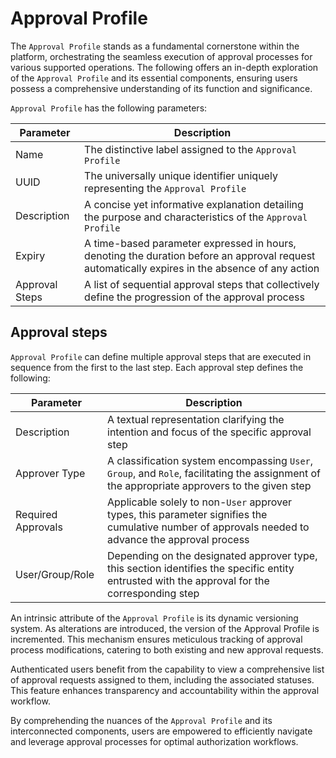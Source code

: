 # Approval Profile

The `Approval Profile` stands as a fundamental cornerstone within the platform, orchestrating the seamless execution of approval processes for various supported operations. The following offers an in-depth exploration of the `Approval Profile` and its essential components, ensuring users possess a comprehensive understanding of its function and significance.

`Approval Profile` has the following parameters:

| Parameter      | Description                                                                                                                                    |
|----------------|------------------------------------------------------------------------------------------------------------------------------------------------|
| Name           | The distinctive label assigned to the `Approval Profile`                                                                                       |
| UUID           | The universally unique identifier uniquely representing the `Approval Profile`                                                                 |
| Description    | A concise yet informative explanation detailing the purpose and characteristics of the `Approval Profile`                                      |
| Expiry         | A time-based parameter expressed in hours, denoting the duration before an approval request automatically expires in the absence of any action |
| Approval Steps | A list of sequential approval steps that collectively define the progression of the approval process                                           |

## Approval steps

`Approval Profile` can define multiple approval steps that are executed in sequence from the first to the last step.
Each approval step defines the following:

| Parameter          | Description                                                                                                                                        |
|--------------------|----------------------------------------------------------------------------------------------------------------------------------------------------|
| Description        | A textual representation clarifying the intention and focus of the specific approval step                                                          |
| Approver Type      | A classification system encompassing `User`, `Group`, and `Role`, facilitating the assignment of the appropriate approvers to the given step       |
| Required Approvals | Applicable solely to non-`User` approver types, this parameter signifies the cumulative number of approvals needed to advance the approval process |
| User/Group/Role    | Depending on the designated approver type, this section identifies the specific entity entrusted with the approval for the corresponding step      |

An intrinsic attribute of the `Approval Profile` is its dynamic versioning system. As alterations are introduced, the version of the Approval Profile is incremented. This mechanism ensures meticulous tracking of approval process modifications, catering to both existing and new approval requests.

Authenticated users benefit from the capability to view a comprehensive list of approval requests assigned to them, including the associated statuses. This feature enhances transparency and accountability within the approval workflow.

By comprehending the nuances of the `Approval Profile` and its interconnected components, users are empowered to efficiently navigate and leverage approval processes for optimal authorization workflows.
